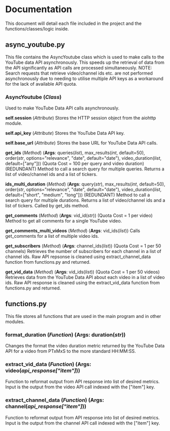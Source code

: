 # Documentation

This document will detail each file included in the project and the functions/classes/logic inside.

## async_youtube.py

This file contains the AsyncYoutube class which is used to make calls to the YouTube data API asynchronously. This speeds up the retrieval of data from the API significantly as API calls are processed simultaneously. NOTE: Search requests that retrieve video/channel ids etc. are not performed asynchronously due to needing to utilise multiple API keys as a workaround for the lack of available API quota.

### AsyncYoutube (*Class*)
Used to make YouTube Data API calls asynchronously.


**self.session** (*Attribute*)
Stores the HTTP session object from the aiohttp module.


**self.api_key** (*Attribute*)
Stores the YouTube Data API key.


**self.base_url** (*Attribute*)
Stores the base URL for YouTube Data API calls.


**get_ids** (*Method*) (**Args**: queries(*list*), max_results(*int*, default=50), order(*str*, options="relevance", "date", default="date"), video_duration(*list*, default=["any"])) (Quota Cost = 100 per query and video duration) (REDUNDANT)
Method to call a search query for multiple queries. Returns a list of video/channel ids and a list of tickers.


**ids_multi_duration** (*Method*) (**Args**: query(*str*), max_results(*int*, default=50), order(*str*, options="relevance", "date", default="date"), video_duration(*list*, default=["short", "medium", "long"])) (REDUNDANT)
Method to call a search query for multiple durations. Returns a list of video/channel ids and a list of tickers. Called by get_ids method.


**get_comments** (*Method*) (**Args**: vid_id(*str*)) (Quota Cost = 1 per video)
Method to get all comments for a single YouTube video.


**get_comments_multi_videos** (*Method*) (**Args**: vid_ids(*list*))
Calls get_comments for a list of multiple video ids.


**get_subscribers** (*Method*) (**Args**: channel_ids(*list*)) (Quota Cost = 1 per 50 channels)
Retrieves the number of subscribers for each channel in a list of channel ids. Raw API repsonse is cleaned using extract_channel_data function from functions.py and returned.


**get_vid_data** (*Method*) (**Args**: vid_ids(*list*)) (Quota Cost = 1 per 50 videos)
Retrieves data from the YouTube Data API about each video in a list of video ids. Raw API response is cleaned using the extract_vid_data function from functions.py and returned.


## functions.py

This file stores all functions that are used in the main program and in other modules.

### format_duration (*Function*) (Args: duration(*str*))
Changes the format the video duration metric returned by the YouTube Data API for a video from PTxMxS to the more standard HH:MM:SS.

### extract_vid_data (*Function*) (Args: video(*api_response["item"]*))
Function to reformat output from API response into list of desired metrics. Input is the output from the video API call indexed with the ["item"] key.

### extract_channel_data (*Function*) (Args: channel(*api_response["item"]*))
Function to reformat output from API response into list of desired metrics. Input is the output from the channel API call indexed with the ["item"] key.


